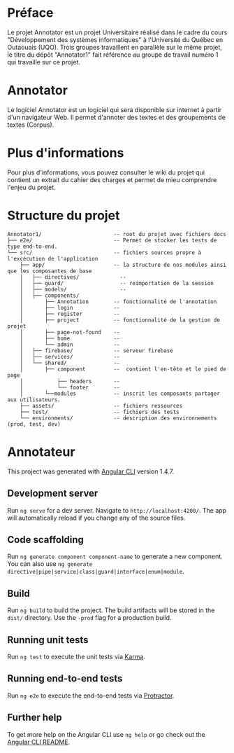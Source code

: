 # Préface

Le projet Annotator est un projet Universitaire réalisé dans le cadre du cours "Développement des systèmes informatiques" à l'Université du Québec en Outaouais (UQO).
Trois groupes travaillent en parallèle sur le même projet, le titre du dépôt "Annotator1" fait référence au groupe de travail numéro 1 qui travaille sur ce projet.

# Annotator

Le logiciel Annotator est un logiciel qui sera disponible sur internet à partir d'un navigateur Web. Il permet d'annoter des textes et des groupements de textes (Corpus).

# Plus d'informations

Pour plus d'informations, vous pouvez consulter le wiki du projet qui contient un extrait du cahier des charges et permet de mieu comprendre l'enjeu du projet.

#  Structure du projet
```
Annotator1/                       -- root du projet avec fichiers docs
├── e2e/                          -- Permet de stocker les tests de type end-to-end.
└── src/                          -- fichiers sources propre à l'excécution de l'application
    ├── app/                      -- la structure de nos modules ainsi que les composantes de base
    │	├── directives/             -- 
    │	├── guard/                  -- reimportation de la session
    │	├── models/                 -- 
    │	├── components/                
    │       ├── Annotation        -- fonctionnalité de l'annotation
    │       ├── login             --
    │       ├── register          --
    │       ├── project           -- fonctionnalité de la gestion de projet
    │       ├── page-not-found    --
    │       ├── home              --
    │       └── admin             --
    │	├── firebase/             -- serveur firebase
    │	├── services/             -- 
    │	└── shared/               -- 
    │       ├── component         --  contient l'en-tête et le pied de page
    │           ├── headers       --
    │           └── footer        --
    │       └──modules            -- inscrit les composants partager aux utilisateurs.
    ├── assets/                   -- fichiers ressources
    ├── test/                     -- fichiers des tests
    └── environments/             -- description des environnements (prod, test, dev)
```

# Annotateur

This project was generated with [Angular CLI](https://github.com/angular/angular-cli) version 1.4.7.

## Development server

Run `ng serve` for a dev server. Navigate to `http://localhost:4200/`. The app will automatically reload if you change any of the source files.

## Code scaffolding

Run `ng generate component component-name` to generate a new component. You can also use `ng generate directive|pipe|service|class|guard|interface|enum|module`.

## Build

Run `ng build` to build the project. The build artifacts will be stored in the `dist/` directory. Use the `-prod` flag for a production build.

## Running unit tests

Run `ng test` to execute the unit tests via [Karma](https://karma-runner.github.io).

## Running end-to-end tests

Run `ng e2e` to execute the end-to-end tests via [Protractor](http://www.protractortest.org/).

## Further help

To get more help on the Angular CLI use `ng help` or go check out the [Angular CLI README](https://github.com/angular/angular-cli/blob/master/README.md).
